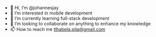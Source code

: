 - 👋 Hi, I’m @johannesjay
- 👀 I’m interested in mobile development
- 🌱 I’m currently learning full-stack development
- 💞️ I’m looking to collaborate on anything to enhance my knowledge
- 📫 How to reach me tlhabela.pila@gmail.com

<!---
johannesjay/johannesjay is a ✨ special ✨ repository because its `README.md` (this file) appears on your GitHub profile.
You can click the Preview link to take a look at your changes.
--->
